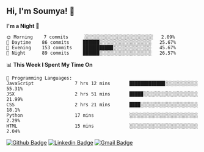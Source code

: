 ## Hi, I'm Soumya! 👋

<!--START_SECTION:waka-->
**I'm a Night 🦉** 

```text
🌞 Morning    7 commits      ░░░░░░░░░░░░░░░░░░░░░░░░░   2.09% 
🌆 Daytime    86 commits     ██████░░░░░░░░░░░░░░░░░░░   25.67% 
🌃 Evening    153 commits    ███████████░░░░░░░░░░░░░░   45.67% 
🌙 Night      89 commits     ██████░░░░░░░░░░░░░░░░░░░   26.57%

```


📊 **This Week I Spent My Time On** 

```text
💬 Programming Languages: 
JavaScript               7 hrs 12 mins       █████████████░░░░░░░░░░░░   55.31% 
JSX                      2 hrs 51 mins       █████░░░░░░░░░░░░░░░░░░░░   21.99% 
CSS                      2 hrs 21 mins       ████░░░░░░░░░░░░░░░░░░░░░   18.1% 
Python                   17 mins             ░░░░░░░░░░░░░░░░░░░░░░░░░   2.29% 
HTML                     15 mins             ░░░░░░░░░░░░░░░░░░░░░░░░░   2.04%

```


<!--END_SECTION:waka-->

[![Github Badge](https://img.shields.io/badge/-rubyruins-grey?style=for-the-badge&logo=github&logoColor=white&link=https://github.com/rubyruins/)](https://www.github.com/rubyruins/) 
[![Linkedin Badge](https://img.shields.io/badge/-Soumya%20Parekh-0072b1?style=for-the-badge&logo=Linkedin&logoColor=white&link=https://www.linkedin.com/in/Soumya-Parekh/)](https://www.linkedin.com/in/Soumya-Parekh/) 
[![Gmail Badge](https://img.shields.io/badge/-soumya.parekh@somaiya.edu-c14438?style=for-the-badge&logo=Gmail&logoColor=white&link=mailto:soumya.parekh@somaiya.edu)](mailto:soumya.parekh@somaiya.edu) 
